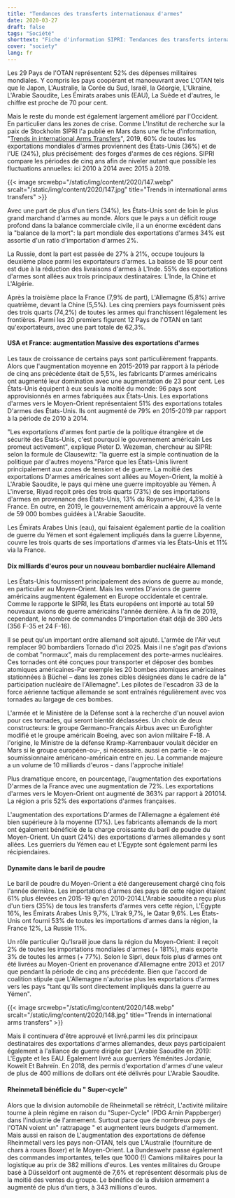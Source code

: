 ```yaml
---
title: "Tendances des transferts internationaux d'armes"
date: 2020-03-27
draft: false
tags: "Société"
shorttext: "Fiche d'information SIPRI: Tendances des transferts internationaux d'armes - Comment l'Occident arme le monde! Surtout dans les zones de tension et de crise!"
cover: "society"
lang: fr
---
```


Les 29 Pays de l'OTAN représentent 52% des dépenses militaires mondiales. Y compris les pays coopérant et manoeuvrant avec L'OTAN tels que le Japon, L'Australie, la Corée du Sud, Israël, la Géorgie, L'Ukraine, L'Arabie Saoudite, Les Émirats arabes unis (EAU), La Suède et d'autres, le chiffre est proche de 70 pour cent.

Mais le reste du monde est également largement amélioré par l'Occident. En particulier dans les zones de crise. Comme L'Institut de recherche sur la paix de Stockholm SIPRI l'a publié en Mars dans une fiche d'information, "[Trends in international Arms Transfers](/static/downloads/sipri_fact_sheet_march_2020_-_trends_in_international_arms_transfers_2019_-_12_seiten.pdf "Trends in International Arms Transfers")", 2019, 60% de toutes les exportations mondiales d'armes proviennent des États-Unis (36%) et de l'UE (24%), plus précisément: des forges d'armes de ces régions. SIPRI compare les périodes de cinq ans afin de niveler autant que possible les fluctuations annuelles: ici 2010 à 2014 avec 2015 à 2019.

{{< image srcwebp="/static/img/content/2020/147.webp" srcalt="/static/img/content/2020/147.jpg" title="Trends in international arms transfers" >}}

Avec une part de plus d'un tiers (34%), les États-Unis sont de loin le plus grand marchand d'armes au monde. Alors que le pays a un déficit rouge profond dans la balance commerciale civile, il a un énorme excédent dans la "balance de la mort": la part mondiale des exportations d'armes 34% est assortie d'un ratio d'importation d'armes 2%.

La Russie, dont la part est passée de 27% à 21%, occupe toujours la deuxième place parmi les exportateurs d'armes. La baisse de 18 pour cent est due à la réduction des livraisons d'armes à L'Inde. 55% des exportations d'armes sont allées aux trois principaux destinataires: L'Inde, la Chine et L'Algérie.

Après la troisième place la France (7,9% de part), L'Allemagne (5,8%) arrive quatrième, devant la Chine (5,5%). Les cinq premiers pays fournissent près des trois quarts (74,2%) de toutes les armes qui franchissent légalement les frontières. Parmi les 20 premiers figurent 12 Pays de l'OTAN en tant qu'exportateurs, avec une part totale de 62,3%.

#### USA et France: augmentation Massive des exportations d'armes

Les taux de croissance de certains pays sont particulièrement frappants. Alors que l'augmentation moyenne en 2015-2019 par rapport à la période de cinq ans précédente était de 5,5%, les fabricants D'armes américains ont augmenté leur domination avec une augmentation de 23 pour cent. Les États-Unis équipent à eux seuls la moitié du monde: 96 pays sont approvisionnés en armes fabriquées aux États-Unis. Les exportations d'armes vers le Moyen-Orient représentaient 51% des exportations totales D'armes des États-Unis. Ils ont augmenté de 79% en 2015-2019 par rapport à la période de 2010 à 2014.

"Les exportations d'armes font partie de la politique étrangère et de sécurité des États-Unis, c'est pourquoi le gouvernement américain Les promeut activement", explique Pieter D. Wezeman, chercheur au SIPRI: selon la formule de Clausewitz: "la guerre est la simple continuation de la politique par d'autres moyens."Parce que les États-Unis livrent principalement aux zones de tension et de guerre. La moitié des exportations D'armes américaines sont allées au Moyen-Orient, la moitié à L'Arabie Saoudite, le pays qui mène une guerre impitoyable au Yémen. À L'inverse, Riyad reçoit près des trois quarts (73%) de ses importations d'armes en provenance des États-Unis, 13% du Royaume-Uni, 4,3% de la France. En outre, en 2019, le gouvernement américain a approuvé la vente de 59 000 bombes guidées à L'Arabie Saoudite.

Les Émirats Arabes Unis (eau), qui faisaient également partie de la coalition de guerre du Yémen et sont également impliqués dans la guerre Libyenne, couvre les trois quarts de ses importations d'armes via les États-Unis et 11% via la France.

#### Dix milliards d'euros pour un nouveau bombardier nucléaire Allemand

Les États-Unis fournissent principalement des avions de guerre au monde, en particulier au Moyen-Orient. Mais les ventes D'avions de guerre américains augmentent également en Europe occidentale et centrale. Comme le rapporte le SIPRI, les États européens ont importé au total 59 nouveaux avions de guerre américains l'année dernière. À la fin de 2019, cependant, le nombre de commandes D'importation était déjà de 380 Jets (356 F-35 et 24 F-16).

Il se peut qu'un important ordre allemand soit ajouté. L'armée de l'Air veut remplacer 90 bombardiers Tornado d'ici 2025. Mais il ne s'agit pas d'avions de combat "normaux", mais du remplacement des porte-armes nucléaires. Ces tornades ont été conçues pour transporter et déposer des bombes atomiques américaines-Par exemple les 20 bombes atomiques américaines stationnées à Büchel – dans les zones cibles désignées dans le cadre de la" participation nucléaire de l'Allemagne". Les pilotes de l'escadron 33 de la force aérienne tactique allemande se sont entraînés régulièrement avec vos tornades au largage de ces bombes.

L'armée et le Ministère de la Défense sont à la recherche d'un nouvel avion pour ces tornades, qui seront bientôt déclassées. Un choix de deux constructeurs: le groupe Germano-Français Airbus avec un Eurofighter modifié et le groupe américain Boeing, avec son avion militaire F-18. A l'origine, le Ministre de la défense Kramp-Karrenbauer voulait décider en Mars si le groupe européen-ou–, si nécessaire. aussi en partie - le co-soumissionnaire américano-américain entre en jeu. La commande majeure a un volume de 10 milliards d'euros - dans l'approche initiale!

Plus dramatique encore, en pourcentage, l'augmentation des exportations D'armes de la France avec une augmentation de 72%. Les exportations d'armes vers le Moyen-Orient ont augmenté de 363% par rapport à 201014. La région a pris 52% des exportations d'armes françaises.

L'augmentation des exportations D'armes de l'Allemagne a également été bien supérieure à la moyenne (17%). Les fabricants allemands de la mort ont également bénéficié de la charge croissante du baril de poudre du Moyen-Orient. Un quart (24%) des exportations d'armes allemandes y sont allées. Les guerriers du Yémen eau et L'Egypte sont également parmi les récipiendaires.

#### Dynamite dans le baril de poudre

Le baril de poudre du Moyen-Orient a été dangereusement chargé cinq fois l'année dernière. Les importations d'armes des pays de cette région étaient 61% plus élevées en 2015-19 qu'en 2010-2014.L'Arabie saoudite a reçu plus d'un tiers (35%) de tous les transferts d'armes vers cette région, L'Égypte 16%, les Émirats Arabes Unis 9,7%, L'Irak 9,7%, le Qatar 9,6%. Les États-Unis ont fourni 53% de toutes les importations d'armes dans la région, la France 12%, La Russie 11%.

Un rôle particulier Qu'Israël joue dans la région du Moyen-Orient: il reçoit 2% de toutes les importations mondiales d'armes (+ 181%), mais exporte 3% de toutes les armes (+ 77%). Selon le Sipri, deux fois plus d'armes ont été livrées au Moyen-Orient en provenance d'Allemagne entre 2013 et 2017 que pendant la période de cinq ans précédente. Bien que l'accord de coalition stipule que L'Allemagne n'autorise plus les exportations d'armes vers les pays "tant qu'ils sont directement impliqués dans la guerre au Yémen".

{{< image srcwebp="/static/img/content/2020/148.webp" srcalt="/static/img/content/2020/148.jpg" title="Trends in international arms transfers" >}}

Mais il continuera d'être approuvé et livré.parmi les dix principaux destinataires des exportations d'armes allemandes, deux pays participaient également à l'alliance de guerre dirigée par L'Arabie Saoudite en 2019: L'Egypte et les EAU. Également livré aux guerriers Yéménites Jordanie, Koweït Et Bahreïn. En 2018, des permis d'exportation d'armes d'une valeur de plus de 400 millions de dollars ont été délivrés pour L'Arabie Saoudite.

#### Rheinmetall bénéficie du " Super-cycle"

Alors que la division automobile de Rheinmetall se rétrécit, L'activité militaire tourne à plein régime en raison du "Super-Cycle" (PDG Arnin Pappberger) dans l'industrie de l'armement. Surtout parce que de nombreux pays de l'OTAN voient un" rattrapage " et augmentent leurs budgets d'armement. Mais aussi en raison de L'augmentation des exportations de défense Rheinmetall vers les pays non-OTAN, tels que L'Australie (fourniture de chars à roues Boxer) et le Moyen-Orient. La Bundeswehr passe également des commandes importantes, telles que 1000 (!) Camions militaires pour la logistique au prix de 382 millions d'euros. Les ventes militaires du Groupe basé à Düsseldorf ont augmenté de 7,6% et représentent désormais plus de la moitié des ventes du groupe. Le bénéfice de la division armement a augmenté de plus d'un tiers, à 343 millions d'euros.
